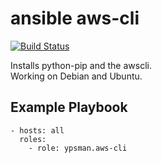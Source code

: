 ansible aws-cli
===============
[![Build Status](https://travis-ci.org/ypsman/ansible-aws-cli.svg?branch=master)](https://travis-ci.org/ypsman/ansible-aws-cli)

Installs python-pip and the awscli. <br>
Working on Debian and Ubuntu. <br>

Example Playbook
----------------

    - hosts: all
      roles:
        - role: ypsman.aws-cli
